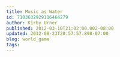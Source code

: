 ```yaml
---
title: Music as Water
id: 7103632929116464279
author: Kirby Urner
published: 2012-03-10T21:02:00.002-08:00
updated: 2012-08-23T20:57:57.898-07:00
blog: world_game
tags: 
---
```


